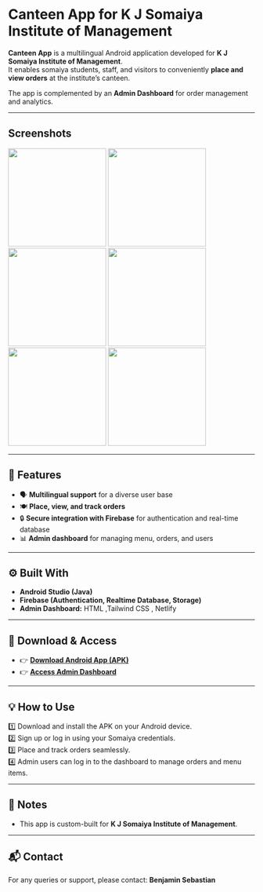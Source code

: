 # Canteen App for K J Somaiya Institute of Management

**Canteen App** is a multilingual Android application developed for **K J Somaiya Institute of Management**.  
It enables somaiya students, staff, and visitors to conveniently **place and view orders** at the institute’s canteen.

The app is complemented by an **Admin Dashboard** for order management and analytics.

---
## Screenshots

<img src="https://github.com/user-attachments/assets/47e74ca3-003b-4bca-8784-ba8c06996ca9" width="200">
<img src="https://github.com/user-attachments/assets/75363da8-e5b3-4d54-bdb7-ebf3e5391a85" width="200">
<img src="https://github.com/user-attachments/assets/0ab403dd-798e-43bc-903e-bdb2407b39ad" width="200">
<img src="https://github.com/user-attachments/assets/a2b0d39b-d829-4bda-b3a8-ceea5c5a34da" width="200">
<img src="https://github.com/user-attachments/assets/ef174cfd-007c-4d8b-b21a-809719c93887" width="200">
<img src="https://github.com/user-attachments/assets/f6ade135-00b0-4474-906d-167d637dacb8" width="200">

---
## 🚀 Features

- 🗣 **Multilingual support** for a diverse user base
- 🍽 **Place, view, and track orders**
- 🔒 **Secure integration with Firebase** for authentication and real-time database
- 📊 **Admin dashboard** for managing menu, orders, and users

---

## ⚙️ Built With

- **Android Studio (Java)**
- **Firebase (Authentication, Realtime Database, Storage)**
- **Admin Dashboard:** HTML ,Tailwind CSS , Netlify

---

## 📲 Download & Access

- 👉 **[Download Android App (APK)](https://github.com/SebastianBenjamin/KJSIM_Canteen_App/blob/main/App/app-debug.apk)**
- 👉 **[Access Admin Dashboard](https://admin-kjsim-canteen.netlify.app/)**

---

## 💡 How to Use

1️⃣ Download and install the APK on your Android device.  
2️⃣ Sign up or log in using your Somaiya credentials.  
3️⃣ Place and track orders seamlessly.  
4️⃣ Admin users can log in to the dashboard to manage orders and menu items.

---

## 📌 Notes

- This app is custom-built for **K J Somaiya Institute of Management**.

---

## 📬 Contact

For any queries or support, please contact:
**Benjamin Sebastian**

